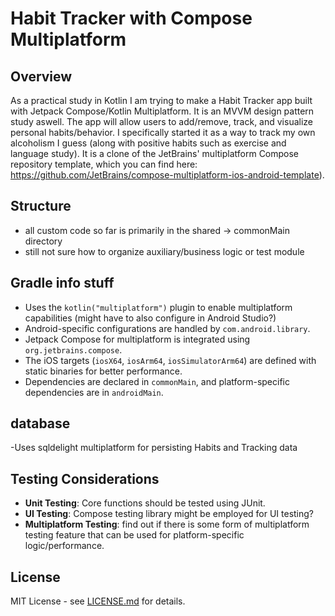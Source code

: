 # Habit Tracker with Compose Multiplatform

## Overview

As a practical study in Kotlin I am trying to make a Habit Tracker app built with Jetpack Compose/Kotlin Multiplatform. It is an MVVM design pattern study aswell. The app will allow users to add/remove, track, and visualize personal habits/behavior. I specifically started it as a way to track my own alcoholism I guess (along with positive habits such as exercise and language study). It is a clone of the JetBrains' multiplatform Compose repository template, which you can find here: https://github.com/JetBrains/compose-multiplatform-ios-android-template).

## Structure 
- all custom code so far is primarily in the shared -> commonMain directory
- still not sure how to organize auxiliary/business logic or test module

## Gradle info stuff

- Uses the `kotlin("multiplatform")` plugin to enable multiplatform capabilities (might have to also configure in Android Studio?)
- Android-specific configurations are handled by `com.android.library`.
- Jetpack Compose for multiplatform is integrated using `org.jetbrains.compose`.
- The iOS targets (`iosX64`, `iosArm64`, `iosSimulatorArm64`) are defined with static binaries for better performance.
- Dependencies are declared in `commonMain`, and platform-specific dependencies are in `androidMain`.

## database
-Uses sqldelight multiplatform for persisting Habits and Tracking data

## Testing Considerations

- **Unit Testing**: Core functions should be tested using JUnit.
- **UI Testing**: Compose testing library might be employed for UI testing?
- **Multiplatform Testing**: find out if there is some form of multiplatform testing feature that can be used for platform-specific logic/performance.

## License

MIT License - see [LICENSE.md](LICENSE.md) for details.
